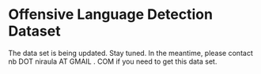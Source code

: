 # Offensive Language Detection Dataset
The data set is being updated. Stay tuned. In the meantime, please contact nb DOT niraula AT  GMAIL . COM if you need to get this data set. 
